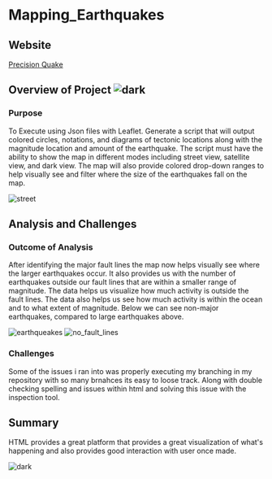 # Mapping_Earthquakes

## Website

[Precision Quake](https://kilobilo416.github.io/Mapping_Earthquakes/)


## Overview of Project ![dark](https://user-images.githubusercontent.com/105321686/199594831-de493409-ab97-4e20-99b5-083e524850ce.png)

### Purpose 
To Execute using Json files with Leaflet. Generate a script that will output colored circles, notations, and diagrams of tectonic locations along with the magnitude location and amount of the earthquake. The script must have the ability to show the map in different modes including street view, satellite view, and dark view. The map will also provide colored drop-down ranges to help visually see and filter where the size of the earthquakes fall on the map. 


![street](https://user-images.githubusercontent.com/105321686/199588575-2f42ea63-dac6-41cf-a939-c79bf5c86d6f.png)


## Analysis and Challenges 

### Outcome of Analysis 

After identifying the major fault lines the map now helps visually see where the larger earthquakes occur. It also provides us with the number of earthquakes outside our fault lines that are within a smaller range of magnitude. The data helps us visualize how much activity is outside the fault lines. The data also helps us see how much activity is within the ocean and to what extent of magnitude. Below we can see non-major earthquakes, compared to large earthquakes above. 

![earthqueakes](https://user-images.githubusercontent.com/105321686/199591523-2aa0b5b8-2fc3-4e78-be83-601f08ddd051.png)
![no_fault_lines](https://user-images.githubusercontent.com/105321686/199593450-702f6d3b-4b8a-4f31-89ed-4cb9a1e99aa0.png)



### Challenges 
Some of the issues i ran into was properly executing my branching in my repository with so many brnahces its easy to loose track. Along with double checking spelling and issues within html and solving this issue with the inspection tool. 


## Summary 
HTML provides a great platform that provides a great visualization of what's happening and also provides good interaction with user once made. 

![dark](https://user-images.githubusercontent.com/105321686/199594866-4e65c371-07e3-4b38-8226-7cca4c3e5742.png)




